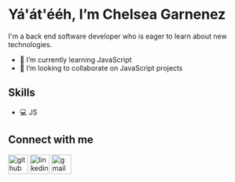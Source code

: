 # Yá'át'ééh, I’m Chelsea Garnenez

I'm a back end software developer who is eager to learn about new technologies. 

- 🌱 I’m currently learning JavaScript
- 👯 I’m looking to collaborate on JavaScript projects  

## Skills
- 💻 JS

## Connect with me
[<img src='https://cdn.jsdelivr.net/npm/simple-icons@3.0.1/icons/github.svg' alt='github' height='40'>](https://github.com/cgarnenez)  [<img src='https://cdn.jsdelivr.net/npm/simple-icons@3.0.1/icons/linkedin.svg' alt='linkedin' height='40'>](https://www.linkedin.com/in/chelseagarnenez//) [<img src='https://cdn.jsdelivr.net/npm/simple-icons@3.0.1/icons/gmail.svg' alt='gmail' height='40'>](http://cgarnenez@gmail.com)

